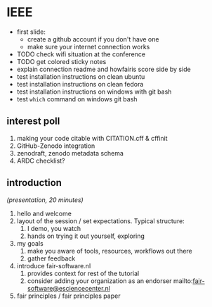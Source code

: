 # IEEE

- first slide: 
    - create a github account if you don't have one
    - make sure your internet connection works
- TODO check wifi situation at the conference
- TODO get colored sticky notes
- explain connection readme and howfairis score side by side
- test installation instructions on clean ubuntu
- test installation instructions on clean fedora
- test installation instructions on windows with git bash
- test `which` command on windows git bash

## interest poll

1. making your code citable with CITATION.cff & cffinit
1. GitHub-Zenodo integration
1. zenodraft, zenodo metadata schema
1. ARDC checklist?

## introduction

_(presentation, 20 minutes)_

1. hello and welcome
1. layout of the session / set expectations. Typical structure:
    1. I demo, you watch
    1. hands on trying it out yourself, exploring
1. my goals
    1. make you aware of tools, resources, workflows out there
    1. gather feedback
1. introduce fair-software.nl
    1. provides context for rest of the tutorial
    1. consider adding your organization as an endorser mailto:fair-software@esciencecenter.nl
1. fair principles / fair principles paper
